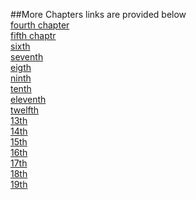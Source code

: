 ##More Chapters links are provided below <br/>
[fourth chapter](https://drive.google.com/drive/folders/1A5ZN0VavFNMj9gRKtw4NoFRNOXKR8wIU?usp=drive_link)<br/>
[fifth chaptr](https://drive.google.com/drive/folders/1Fp6Hj29X0LJ-OljeGu5cb2uyOnOpca1z?usp=sharing)<br/>
[sixth](https://drive.google.com/drive/folders/1nuIuOKJ3iluW-dc-TQ93gS2XOQb1nQ8_?usp=sharing)<br/>
[seventh](https://drive.google.com/drive/folders/1RHqcyXuT4lK_B0W0vNotFdSrJc75r6Y-?usp=drive_link)<br/>
[eigth](https://drive.google.com/drive/folders/1rQqwkPvLsQJae-eA1qo6grFrW5uAWwep?usp=sharing)<br/>
[ninth](https://drive.google.com/drive/folders/1QHVa-oHKdfzGqt22cxr-6dxt3MNQmgr3?usp=sharing)<br/>
[tenth](https://drive.google.com/drive/folders/1gtkk6yWFI0wBxOPyjJ8wMAhnYlNk1hT7?usp=sharing)<br/>
[eleventh](https://drive.google.com/drive/folders/1058lzfOpoO__3ECybYhNztVmOFZ0Y4t_?usp=sharing)<br/>
[twelfth](https://drive.google.com/drive/folders/18FjH6vJT62kEd3nQKP42FQwz5TQYCgSt?usp=sharing)<br/>
[13th](https://drive.google.com/drive/folders/1ZesS-uwBqr74UVUkV84SfYWFRu8r0o8X?usp=sharing)<br/>
[14th](https://drive.google.com/drive/folders/16FjIbLo4D9YGmGgHaLuekgXNle15RDO4?usp=sharing)<br/>
[15th](https://drive.google.com/drive/folders/1f3D-T5B9abgBSy3XnwwNOQIxaql6T3LH?usp=sharing)<br/>
[16th](https://drive.google.com/drive/folders/1AaZzJ6HfaKQ8HjlFE7ztmW7V2v-9vuua?usp=sharing)<br/>
[17th](https://drive.google.com/drive/folders/1oVEpnRvSXG-FQkj15tCz9eAQ4y5SBP_K?usp=sharing)<br/>
[18th](https://drive.google.com/drive/folders/1qWPWDyaSFXktjknuQaUOya38TMbI5onr?usp=sharing)<br/>
[19th](https://drive.google.com/drive/folders/1mxnkVvpdlqAkgSQfcAZszf5mccQj1mVQ?usp=sharing)<br/>
